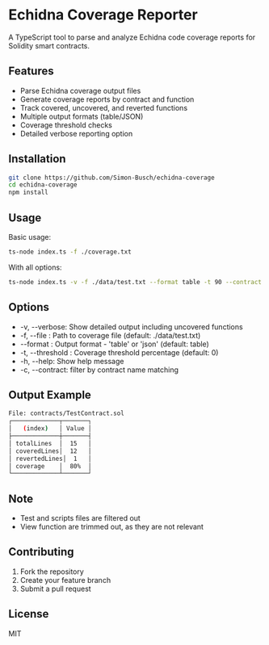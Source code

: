 # Echidna Coverage Reporter

A TypeScript tool to parse and analyze Echidna code coverage reports for Solidity smart contracts.

## Features

- Parse Echidna coverage output files
- Generate coverage reports by contract and function
- Track covered, uncovered, and reverted functions
- Multiple output formats (table/JSON)
- Coverage threshold checks
- Detailed verbose reporting option

## Installation

```bash
git clone https://github.com/Simon-Busch/echidna-coverage
cd echidna-coverage
npm install
```
## Usage

Basic usage:
```bash
ts-node index.ts -f ./coverage.txt
```

With all options:

```bash
ts-node index.ts -v -f ./data/test.txt --format table -t 90 --contract TestContract.sol
```

## Options
- -v, --verbose: Show detailed output including uncovered functions
- -f, --file <path>: Path to coverage file (default: ./data/test.txt)
- --format <type>: Output format - 'table' or 'json' (default: table)
- -t, --threshold <n>: Coverage threshold percentage (default: 0)
- -h, --help: Show help message
- -c, --contract: filter by contract name matching

## Output Example

```bash
File: contracts/TestContract.sol
┌─────────────┬───────┐
│   (index)   │ Value │
├─────────────┼───────┤
│ totalLines  │  15   │
│ coveredLines│  12   │
│ revertedLines│  1   │
│ coverage    │  80%  │
└─────────────┴───────┘
```

## Note

- Test and scripts files are filtered out
- View function are trimmed out, as they are not relevant

## Contributing

1. Fork the repository
2. Create your feature branch
3. Submit a pull request

## License

MIT
